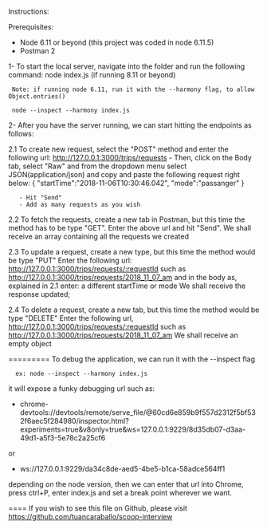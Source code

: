 Instructions:

Prerequisites:
  -  Node 6.11 or beyond (this project was coded in node 6.11.5)
  -  Postman 2

1- To start the local server, navigate into the folder and run the following command:
     node index.js  (if running 8.11 or beyond)

     Note: if running node 6.11, run it with the --harmony flag, to allow Object.entries()

     node --inspect --harmony index.js

2- After you have the server running, we can start hitting the endpoints as follows:

  2.1 To create new request, select the "POST" method and enter the following url:
        http://127.0.0.1:3000/trips/requests
       - Then, click on the Body tab, select "Raw" and from the dropdown menu select JSON(application/json)
       and copy and paste the following request right below:
       {
         "startTime":"2018-11-06T10:30:46.042",
         "mode":"passanger"
       }

       - Hit "Send"
       - Add as many requests as you wish

  2.2 To fetch the requests, create a new tab in Postman, but this time the method has to be type  "GET".
      Enter the above url and hit "Send". We shall receive an array containing all the requests we created

  2.3 To update a request, create a new type, but this time the method would be type "PUT"
      Enter the following url: http://127.0.0.1:3000/trips/requests/:requestId
      such as http://127.0.0.1:3000/trips/requests/2018_11_07_am
      and in the body as, explained in 2.1 enter: a different startTime or mode
      We shall receive the response updated;

  2.4 To delete a request, create a new tab, but this time the method would be type "DELETE"
      Enter the following url,
      http://127.0.0.1:3000/trips/requests/:requestId
      such as http://127.0.0.1:3000/trips/requests/2018_11_07_am
      We shall receive an empty object

=========
  To debug the application, we can run it with the --inspect flag

      ex: node --inspect --harmony index.js     

  it will expose a funky debugging url such as:
   - chrome-devtools://devtools/remote/serve_file/@60cd6e859b9f557d2312f5bf532f6aec5f284980/inspector.html?experiments=true&v8only=true&ws=127.0.0.1:9229/8d35db07-d3aa-49d1-a5f3-5e78c2a25cf6    

   or
  - ws://127.0.0.1:9229/da34c8de-aed5-4be5-b1ca-58adce564ff1

  depending on the node version, then we can enter that url into Chrome, press ctrl+P, enter index.js and set a break point wherever
  we want.

====
 If you wish to see this file on Github, please visit
        https://github.com/tuancaraballo/scoop-interview
